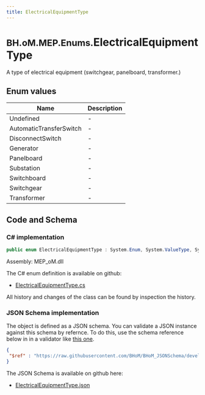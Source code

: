 ```yaml
---
title: ElectricalEquipmentType
---
```


# <small>BH.oM.MEP.Enums.</small>**ElectricalEquipmentType**

A type of electrical equipment (switchgear, panelboard, transformer.)

## Enum values

| Name            | Description                                                    |
|-----------------|----------------------------------------------------------------|
| Undefined |  -  |
| AutomaticTransferSwitch |  -  |
| DisconnectSwitch |  -  |
| Generator |  -  |
| Panelboard |  -  |
| Substation |  -  |
| Switchboard |  -  |
| Switchgear |  -  |
| Transformer |  -  |


## Code and Schema

### C# implementation

``` C# title="C#"
public enum ElectricalEquipmentType : System.Enum, System.ValueType, System.IComparable, System.ISpanFormattable, System.IFormattable, System.IConvertible
```

Assembly: MEP_oM.dll

The C# enum definition is available on github:

- [ElectricalEquipmentType.cs](https://github.com/BHoM/BHoM/blob/develop/MEP_oM/Enums\ElectricalEquipmentType.cs)

All history and changes of the class can be found by inspection the history.
### JSON Schema implementation

The object is defined as a JSON schema. You can validate a JSON instance against this schema by refernce. To do this, use the schema reference below in in a validator like [this one](https://www.jsonschemavalidator.net/).

``` json title="JSON Schema"
{
 "$ref" : "https://raw.githubusercontent.com/BHoM/BHoM_JSONSchema/develop/MEP_oM/Enums/ElectricalEquipmentType.json"
}
```

The JSON Schema is available on github here:

- [ElectricalEquipmentType.json](https://github.com/BHoM/BHoM_JSONSchema/blob/develop/MEP_oM/Enums/ElectricalEquipmentType.json)
